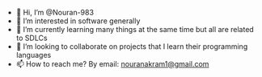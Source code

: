 - 👋 Hi, I’m @Nouran-983
- 👀 I’m interested in software generally
- 🌱 I’m currently learning many things at the same time but all are related to SDLCs
- 💞️ I’m looking to collaborate on projects that I learn their programming languages
- 📫 How to reach me? By email: nouranakram1@gmail.com

<!---
Nouran-983/Nouran-983 is a ✨ special ✨ repository because its `README.md` (this file) appears on your GitHub profile.
You can click the Preview link to take a look at your changes.
--->
